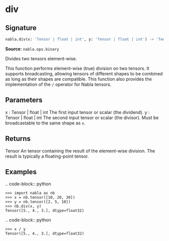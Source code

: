 # div

## Signature

```python
nabla.div(x: 'Tensor | float | int', y: 'Tensor | float | int') -> 'Tensor'
```

**Source**: `nabla.ops.binary`

Divides two tensors element-wise.

This function performs element-wise (true) division on two tensors. It
supports broadcasting, allowing tensors of different shapes to be combined
as long as their shapes are compatible. This function also provides the
implementation of the `/` operator for Nabla tensors.

Parameters
----------
x : Tensor | float | int
    The first input tensor or scalar (the dividend).
y : Tensor | float | int
    The second input tensor or scalar (the divisor). Must be broadcastable
    to the same shape as `x`.

Returns
-------
Tensor
    An tensor containing the result of the element-wise division. The
    result is typically a floating-point tensor.

Examples
--------

.. code-block:: python

    >>> import nabla as nb
    >>> x = nb.tensor([10, 20, 30])
    >>> y = nb.tensor([2, 5, 10])
    >>> nb.div(x, y)
    Tensor([5., 4., 3.], dtype=float32)


.. code-block:: python

    >>> x / y
    Tensor([5., 4., 3.], dtype=float32)

